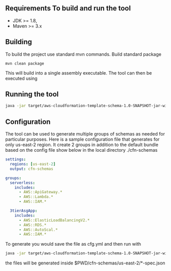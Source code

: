 ## Requirements To build and run the tool

- JDK >= 1.8, 
- Maven >= 3.x

## Building

To build the project use standard mvn commands. Build standard package 

```
mvn clean package 
```

This will build into a single assembly executable. The tool can then be executed using 

## Running the tool

```sh
java -jar target/aws-cloudformation-template-schema-1.0-SNAPSHOT-jar-with-dependencies.jar
```

## Configuration 

The tool can be used to generate multiple groups of schemas as needed for particular purposes. Here is a sample
configuration file that generates for only us-east-2 region. It create 2 groups in addition to the default bundle
based on the config file show below in the local directory ./cfn-schemas

```yaml
settings:
  regions: [us-east-2]
  output: cfn-schemas

groups:
  serverless:
    includes:
      - AWS::ApiGateway.*
      - AWS::Lambda.*
      - AWS::IAM.*

  3tierAsgApp:
    includes:
      - AWS::ElasticLoadBalancingV2.*
      - AWS::RDS.*
      - AWS::AutoScal.*
      - AWS::IAM.*

```

To generate you would save the file as cfg.yml and then run with 

```sh
java -jar target/aws-cloudformation-template-schema-1.0-SNAPSHOT-jar-with-dependencies.jar --config-file cfg.yml
```

the files will be generated inside $PWD/cfn-schemas/us-east-2/\*-spec.json

